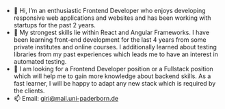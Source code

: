 - 👋 Hi, I’m an enthusiastic Frontend Developer who enjoys developing responsive web applications and websites and has been working with startups for the past 2 years.
- 🌱 My strongest skills lie within React and Angular Frameworks. I have been learning front-end development for the last 4 years from some private institutes and online courses. I additionally learned about testing libraries from my past experiences which leads me to have an interest in automated testing.
- 💞️ I am looking for a Frontend Developer position or a Fullstack position which will help me to gain more knowledge about backend skills. As a fast learner, I will be happy to adapt any new stack which is required by the clients.
- 📫 Email: giri@mail.uni-paderborn.de

<!---
pikuzz/pikuzz is a ✨ special ✨ repository because its `README.md` (this file) appears on your GitHub profile.
You can click the Preview link to take a look at your changes.
--->
